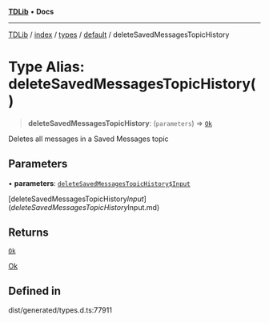 [**TDLib**](../../../../../../README.md) • **Docs**

***

[TDLib](../../../../../../modules.md) / [index](../../../../../README.md) / [types](../../../README.md) / [default](../README.md) / deleteSavedMessagesTopicHistory

# Type Alias: deleteSavedMessagesTopicHistory()

> **deleteSavedMessagesTopicHistory**: (`parameters`) => [`Ok`](Ok-1.md)

Deletes all messages in a Saved Messages topic

## Parameters

• **parameters**: [`deleteSavedMessagesTopicHistory$Input`](deleteSavedMessagesTopicHistory$Input.md)

[deleteSavedMessagesTopicHistory$Input](deleteSavedMessagesTopicHistory$Input.md)

## Returns

[`Ok`](Ok-1.md)

[Ok](Ok-1.md)

## Defined in

dist/generated/types.d.ts:77911
